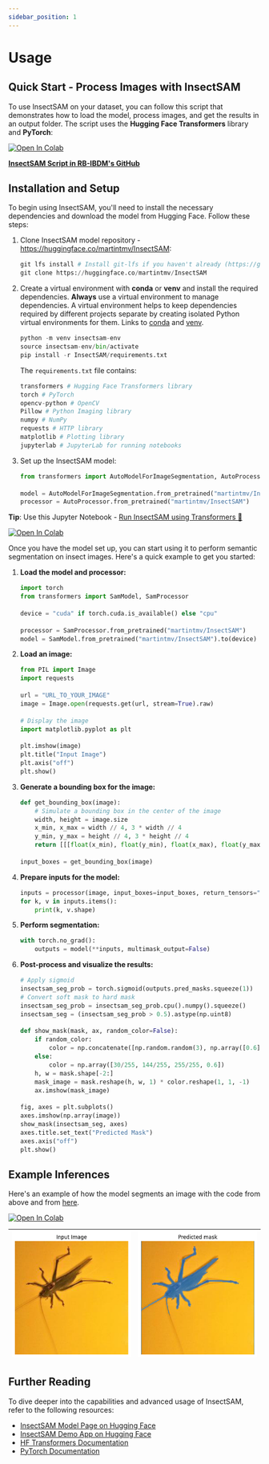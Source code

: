 ```yaml
---
sidebar_position: 1
---
```

# Usage

## Quick Start - Process Images with InsectSAM

To use InsectSAM on your dataset, you can follow this script that demonstrates how to load the model, process images, and get the results in an output folder. The script uses the **Hugging Face Transformers** library and **PyTorch**:

<a href="https://colab.research.google.com/github/martintmv-git/RB-IBDM/blob/main/Image%20Processing%20Scripts/InsectSAM/insectsam_script.ipynb" target="_parent">
  <img src="https://colab.research.google.com/assets/colab-badge.svg" alt="Open In Colab"/>
</a>

**[InsectSAM Script in RB-IBDM's GitHub](https://github.com/martintmv-git/RB-IBDM/tree/main/Image%20Processing%20Scripts/InsectSAM)**

## Installation and Setup

To begin using InsectSAM, you'll need to install the necessary dependencies and download the model from Hugging Face. Follow these steps:

1. Clone InsectSAM model repository - https://huggingface.co/martintmv/InsectSAM:

   ```python
   git lfs install # Install git-lfs if you haven't already (https://git-lfs.com)
   git clone https://huggingface.co/martintmv/InsectSAM 
   ```

2. Create a virtual environment with **conda** or **venv** and install the required dependencies. **Always** use a virtual environment to manage dependencies. A virtual environment helps to keep dependencies required by different projects separate by creating isolated Python virtual environments for them. Links to [conda](https://conda.io/projects/conda/en/latest/user-guide/install/index.html) and [venv](https://docs.python.org/3/library/venv.html).

   ```python
   python -m venv insectsam-env
   source insectsam-env/bin/activate
   pip install -r InsectSAM/requirements.txt
   ```

   The `requirements.txt` file contains:
   
      ```python
      transformers # Hugging Face Transformers library
      torch # PyTorch
      opencv-python # OpenCV
      Pillow # Python Imaging library
      numpy # NumPy
      requests # HTTP library
      matplotlib # Plotting library
      jupyterlab # JupyterLab for running notebooks
      ```

3. Set up the InsectSAM model:

   ```python
   from transformers import AutoModelForImageSegmentation, AutoProcessor

   model = AutoModelForImageSegmentation.from_pretrained("martintmv/InsectSAM")
   processor = AutoProcessor.from_pretrained("martintmv/InsectSAM")
   ```

**Tip**: Use this Jupyter Notebook - [Run InsectSAM using Transformers 🤗](https://github.com/martintmv-git/RB-IBDM/blob/main/InsectSAM/Run_InsectSAM_Inference_Transformers.ipynb)

<a href="https://colab.research.google.com/github/martintmv-git/RB-IBDM/blob/main/InsectSAM/Run_InsectSAM_Inference_Transformers.ipynb" target="_parent">
  <img src="https://colab.research.google.com/assets/colab-badge.svg" alt="Open In Colab"/>
</a>

Once you have the model set up, you can start using it to perform semantic segmentation on insect images. Here's a quick example to get you started:

1. **Load the model and processor:**
   ```python
   import torch
   from transformers import SamModel, SamProcessor

   device = "cuda" if torch.cuda.is_available() else "cpu"

   processor = SamProcessor.from_pretrained("martintmv/InsectSAM")
   model = SamModel.from_pretrained("martintmv/InsectSAM").to(device)
   ```

2. **Load an image:**
   ```python
   from PIL import Image
   import requests

   url = "URL_TO_YOUR_IMAGE"
   image = Image.open(requests.get(url, stream=True).raw)

   # Display the image
   import matplotlib.pyplot as plt

   plt.imshow(image)
   plt.title("Input Image")
   plt.axis("off")
   plt.show()
   ```

3. **Generate a bounding box for the image:**
   ```python
   def get_bounding_box(image):
       # Simulate a bounding box in the center of the image
       width, height = image.size
       x_min, x_max = width // 4, 3 * width // 4
       y_min, y_max = height // 4, 3 * height // 4
       return [[[float(x_min), float(y_min), float(x_max), float(y_max)]]]

   input_boxes = get_bounding_box(image)
   ```

4. **Prepare inputs for the model:**
   ```python
   inputs = processor(image, input_boxes=input_boxes, return_tensors="pt").to(device)
   for k, v in inputs.items():
       print(k, v.shape)
   ```
5. **Perform segmentation:**
   ```python
   with torch.no_grad():
       outputs = model(**inputs, multimask_output=False)
   ```

6. **Post-process and visualize the results:**
   ```python
   # Apply sigmoid
   insectsam_seg_prob = torch.sigmoid(outputs.pred_masks.squeeze(1))
   # Convert soft mask to hard mask
   insectsam_seg_prob = insectsam_seg_prob.cpu().numpy().squeeze()
   insectsam_seg = (insectsam_seg_prob > 0.5).astype(np.uint8)

   def show_mask(mask, ax, random_color=False):
       if random_color:
           color = np.concatenate([np.random.random(3), np.array([0.6])], axis=0)
       else:
           color = np.array([30/255, 144/255, 255/255, 0.6])
       h, w = mask.shape[-2:]
       mask_image = mask.reshape(h, w, 1) * color.reshape(1, 1, -1)
       ax.imshow(mask_image)

   fig, axes = plt.subplots()
   axes.imshow(np.array(image))
   show_mask(insectsam_seg, axes)
   axes.title.set_text("Predicted Mask")
   axes.axis("off")
   plt.show()
   ```


## Example Inferences

Here's an example of how the model segments an image with the code from above and from [here](https://github.com/martintmv-git/RB-IBDM/blob/main/InsectSAM/Run_InsectSAM_Inference_Transformers.ipynb).

<a href="https://colab.research.google.com/github/martintmv-git/RB-IBDM/blob/main/InsectSAM/Run_InsectSAM_Inference_Transformers.ipynb" target="_parent">
  <img src="https://colab.research.google.com/assets/colab-badge.svg" alt="Open In Colab"/>
</a>

| ![Inference 1](../../static/img/inference1.png) | ![Inference 2](../../static/img/inference2.png) |
|:--------------------------------------------------:|:--------------------------------------------------:|

## Further Reading

To dive deeper into the capabilities and advanced usage of InsectSAM, refer to the following resources:

- [InsectSAM Model Page on Hugging Face](https://huggingface.co/martintmv/InsectSAM)
- [InsectSAM Demo App on Hugging Face](https://huggingface.co/spaces/martintmv/InsectSAM)
- [HF Transformers Documentation](https://huggingface.co/transformers/)
- [PyTorch Documentation](https://pytorch.org/docs/stable/index.html)